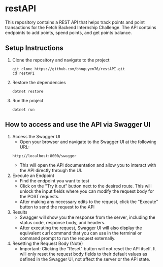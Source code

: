 # restAPI
This repository contains a REST API that helps track points and point transactions for the Fetch Backend Internship Challenge. The API contains endpoints to add points, spend points, and get points balance.
## Setup Instructions
1. Clone the repository and navigate to the project
   ```
   git clone https://github.com/bhnguyen76/restAPI.git
   cd restAPI
2. Restore the dependencies
   ```
   dotnet restore
3. Run the project
   ```
   dotnet run
## How to access and use the API via Swagger UI
1. Access the Swagger UI
   * Open your browser and navigate to the Swagger UI at the following URL:
   ```
   http://localhost:8000/swagger
   ```
   * This will open the API documentation and allow you to interact with the API directly through the UI.
2. Execute an Endpoint
   * Find the endpoint you want to test
   * Click on the "Try it out" button next to the desired route. This will unlock the input fields where you can modify the request body for the POST requests.
   * After making any necessary edits to the request, click the "Execute" button to send the request to the API
3. Results
   * Swagger will show you the response from the server, including the status code, response body, and headers.
   * After executing the request, Swagger UI will also display the equivalent curl command that you can use in the terminal or command prompt to run the request externally.
4. Resetting the Request Body (Note)
   * Important: Clicking the "Reset" button will not reset the API itself. It will only reset the request body fields to their default values as defined in the Swagger UI, not affect the server or the API state.
